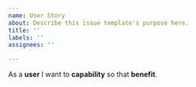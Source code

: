 ```yaml
---
name: User Story
about: Describe this issue template's purpose here.
title: ''
labels: ''
assignees: ''

---
```


As a **user** I want to **capability** so that **benefit**.
